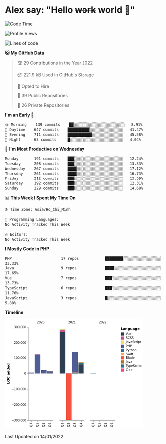 # Alex say: "Hello ~~work~~ world 🐾"

<!--START_SECTION:waka-->
![Code Time](http://img.shields.io/badge/Code%20Time-837%20hrs%2057%20mins-blue)

![Profile Views](http://img.shields.io/badge/Profile%20Views-0-blue)

![Lines of code](https://img.shields.io/badge/From%20Hello%20World%20I%27ve%20Written-375%20Thousand%20lines%20of%20code-blue)

**🐱 My GitHub Data** 

> 🏆 29 Contributions in the Year 2022
 > 
> 📦 221.9 kB Used in GitHub's Storage 
 > 
> 💼 Opted to Hire
 > 
> 📜 39 Public Repositories 
 > 
> 🔑 26 Private Repositories  
 > 
**I'm an Early 🐤** 

```text
🌞 Morning    139 commits    ██░░░░░░░░░░░░░░░░░░░░░░░   8.91% 
🌆 Daytime    647 commits    ██████████░░░░░░░░░░░░░░░   41.47% 
🌃 Evening    711 commits    ███████████░░░░░░░░░░░░░░   45.58% 
🌙 Night      63 commits     █░░░░░░░░░░░░░░░░░░░░░░░░   4.04%

```
📅 **I'm Most Productive on Wednesday** 

```text
Monday       191 commits    ███░░░░░░░░░░░░░░░░░░░░░░   12.24% 
Tuesday      208 commits    ███░░░░░░░░░░░░░░░░░░░░░░   13.33% 
Wednesday    267 commits    ████░░░░░░░░░░░░░░░░░░░░░   17.12% 
Thursday     261 commits    ████░░░░░░░░░░░░░░░░░░░░░   16.73% 
Friday       212 commits    ███░░░░░░░░░░░░░░░░░░░░░░   13.59% 
Saturday     192 commits    ███░░░░░░░░░░░░░░░░░░░░░░   12.31% 
Sunday       229 commits    ███░░░░░░░░░░░░░░░░░░░░░░   14.68%

```


📊 **This Week I Spent My Time On** 

```text
⌚︎ Time Zone: Asia/Ho_Chi_Minh

💬 Programming Languages: 
No Activity Tracked This Week

🔥 Editors: 
No Activity Tracked This Week

```

**I Mostly Code in PHP** 

```text
PHP                      17 repos            ████████░░░░░░░░░░░░░░░░░   33.33% 
Java                     9 repos             ████░░░░░░░░░░░░░░░░░░░░░   17.65% 
Vue                      7 repos             ███░░░░░░░░░░░░░░░░░░░░░░   13.73% 
TypeScript               6 repos             ███░░░░░░░░░░░░░░░░░░░░░░   11.76% 
JavaScript               3 repos             █░░░░░░░░░░░░░░░░░░░░░░░░   5.88%

```


**Timeline**

![Chart not found](https://raw.githubusercontent.com/alexzvn/alexzvn/main/charts/bar_graph.png) 


 Last Updated on 14/01/2022
<!--END_SECTION:waka-->
